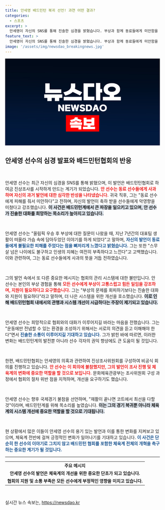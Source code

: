 ```yaml
---
title: 안세영 배드민턴 복귀 선언! 과연 어떤 결과?
categories:
  - 스포츠
excerpt: >
  안세영이 자신의 SNS를 통해 진솔한 심경을 밝혔습니다. 부상과 함께 동료들에게 미안함을 전하며, 배드민턴협회의 변화와 지혜로운 소통을 간절히 촉구했습니다.
feature_text: >
  안세영이 자신의 SNS를 통해 진솔한 심경을 밝혔습니다. 부상과 함께 동료들에게 미안함을 전하며, 배드민턴협회의 변화와 지혜로운 소통을 간절히 촉구했습니다.
image: '/assets/img/newsdao_breakingnews.jpg'
---
```


<p><img src="/assets/img/newsdao_breakingnews.jpg" alt="koreaapp 속보" /></p>

<h2 data-ke-size="size26">안세영 선수의 심경 발표와 배드민턴협회의 반응</h2>

<p data-ke-size="size16">&nbsp;</p>

<p>안세영 선수는 최근 자신의 심경을 SNS를 통해 밝혔으며, 이 발언은 배드민턴협회로 하여금 진상조사를 시작하게 만드는 계기가 되었습니다. <b><span style="color: #ee2323;">안 선수는 동료 선수들에게 사과하며 자신의 과거 발언에 대한 심각한 반성을 나타냈습니다.</span></b> 귀국 직후, 그는 "동료 선수에게 피해를 줘서 미안하다"고 전하며, 자신의 발언이 축하 받을 선수들에게 악영향을 미쳤다고 강조했습니다. <b><span style="background-color: #21538527;">이 사건은 배드민턴계에서 큰 파장을 일으키고 있으며, 안 선수가 진솔한 대화를 희망하는 목소리가 높아지고 있습니다.</span></b></p>

<p data-ke-size="size16">&nbsp;</p>

<p>안세영 선수는 "올림픽 우승 후 부상에 대한 질문이 나왔을 때, 지난 7년간의 대표팀 생활이 떠올라 가슴 속에 담아두었던 이야기를 하게 되었다"고 말하며, <b><span style="color: #1a5490;">자신의 발언이 동료들에게 불필요한 피해를 주었다는 점을 뼈저리게 느꼈다고 밝혔습니다.</span></b> 그는 또한 "스무 살 넘은 나이에도 불구하고 인생의 지혜는 여전히 부족하다고 느낀다"고 고백했습니다. 이와 관련하여, 그는 동료 선수들에게 사과의 뜻을 거듭 전하였습니다. </p>

<p data-ke-size="size16">&nbsp;</p>

<p>그의 발언 속에서 또 다른 중요한 메시지는 협회의 관리 시스템에 대한 불만입니다. 안 선수는 본인의 부상 경험을 통해 <b><span style="color: #ee2323;">모든 선수에게 부상이 고통스럽고 힘든 일임을 강조하며, 지원이 필요하다고 요구했습니다.</span></b> 그는 "부상의 문제를 회피하기보다는 진솔한 대화와 지원이 필요하다"라고 말하며, 더 나은 시스템을 위한 개선을 호소했습니다. <b><span style="background-color: #21538527;">이로 인해 배드민턴협회 내에서의 관행과 시스템 개선이 시급하다는 주장이 제기되고 있습니다.</span></b></p>

<p data-ke-size="size16">&nbsp;</p>

<p>안세영 선수는 희망적으로 협회와의 대화가 이루어지길 바라는 마음을 전했습니다. 그는 "운동에만 전념할 수 있는 환경을 조성하기 위해서는 서로의 의견을 듣고 이해해야 한다"면서 <b><span style="color: #1a5490;">진솔한 소통이 이루어지길 기대하고 있습니다.</span></b> 그가 밝힌 바에 따르면, 이러한 변화는 배드민턴계의 발전뿐 아니라 선수 각자의 권익 향상에도 큰 도움이 될 것입니다. </p>

<p data-ke-size="size16">&nbsp;</p>

<p>한편, 배드민턴협회는 안세영의 의혹과 관련하여 진상조사위원회를 구성하여 비공식 회의를 진행하고 있습니다. <b><span style="color: #ee2323;">안 선수는 이 회의에 불참했지만, 그의 발언이 조사 진행 및 체육계의 변화에 중요한 역할을 할 것으로 보입니다.</span></b> 문화체육관광부는 조사위원회 구성 과정에서 협회의 절차 위반 점을 지적하며, 개선을 요구하기도 했습니다. </p>

<p data-ke-size="size16">&nbsp;</p>

<p>안세영 선수는 향후 국제경기 불참을 선언하며, "재활이 끝나면 코트에서 최선을 다할 것"이라며, 배드민턴계를 위해 목소리를 높였습니다. <b><span style="background-color: #21538527;">이는 그의 경기 복귀뿐 아니라 체육계의 시스템 개선에 중요한 역할을 할 것으로 기대됩니다.</span></b> </p>

<p data-ke-size="size16">&nbsp;</p>

<p>현 상황에서 많은 이들이 안세영 선수의 용기 있는 발언과 이를 통한 변화를 지켜보고 있으며, 체육계 전반에 걸쳐 긍정적인 변화가 일어나기를 기대하고 있습니다. <b><span style="color: #1a5490;">이 사건은 단순히 한 선수의 이야기로 그치지 않고 배드민턴 협회를 포함한 체육계 전체의 개혁을 촉구하는 중요한 계기가 될 것입니다.</span></b></p>

<hr>

<table>
    <tbody>
        <tr>
            <td style="text-align: center; height: 17px;"><b>주요 메시지</b></td>
        </tr>
        <tr>
            <td style="text-align: center; height: 17px;"><b>안세영 선수의 발언은 체육계의 개선을 위한 중요한 단초가 되고 있습니다.</b></td>
        </tr>
        <tr>
            <td style="text-align: center; height: 17px;"><b>협회의 지원 및 소통 부족은 모든 선수에게 부정적인 영향을 미치고 있습니다.</b></td>
        </tr>
    </tbody>
</table>

<p data-ke-size="size16">&nbsp;</p>
실시간 뉴스 속보는, <a href="https://newsdao.kr" rel="dofollow">https://newsdao.kr</a>


